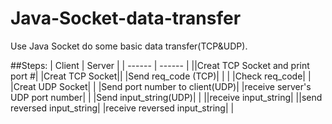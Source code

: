# Java-Socket-data-transfer
Use Java Socket do some basic data transfer(TCP&amp;UDP).

##Steps: 
| Client | Server |
| ------ | ------ |
||Creat TCP Socket and print port #|
|Creat TCP Socket||
|Send req_code (TCP)| |
| |Check req_code|
| |Creat UDP Socket|
| |Send port number to client(UDP)|
|receive server's UDP port number| |
|Send input_string(UDP)| |
||receive input_string|
||send reversed input_string|
|receive reversed input_string| |

